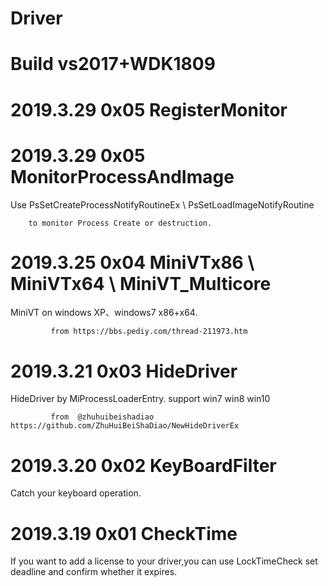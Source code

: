 # Driver

# Build vs2017+WDK1809

# 2019.3.29    0x05 RegisterMonitor

# 2019.3.29    0x05 MonitorProcessAndImage

  Use PsSetCreateProcessNotifyRoutineEx	\ PsSetLoadImageNotifyRoutine 
  
		to monitor Process Create or destruction.

# 2019.3.25    0x04 MiniVTx86 \ MiniVTx64 \ MiniVT_Multicore

  MiniVT on windows XP、windows7 x86+x64.
  
             from https://bbs.pediy.com/thread-211973.htm

# 2019.3.21    0x03 HideDriver

  HideDriver by MiProcessLoaderEntry. support win7  win8  win10
  
             from  @zhuhuibeishadiao https://github.com/ZhuHuiBeiShaDiao/NewHideDriverEx

# 2019.3.20    0x02 KeyBoardFilter
  
  Catch your keyboard operation.

# 2019.3.19    0x01 CheckTime

  If you want to add a license to your driver,you can use LockTimeCheck set deadline and confirm whether it expires.
